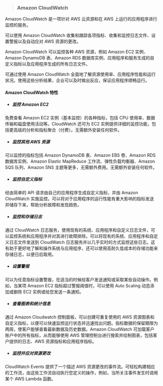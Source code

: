 > ### **Amazon CloudWatch**


Amazon CloudWatch 是一项针对 AWS 云资源和在 AWS 上运行的应用程序进行监控的服务。

可以使用 Amazon CloudWatch 收集和跟踪各项指标、收集和监控日志文件、设置警报以及自动应对 AWS 资源的更改。

Amazon CloudWatch 可以监控各种 AWS 资源，例如 Amazon EC2 实例、Amazon DynamoDB 表、Amazon RDS 数据库实例、应用程序和服务生成的自定义指标以及应用程序生成的所有日志文件。

可通过使用 Amazon CloudWatch 全面地了解资源使用率、应用程序性能和运行状况。使用这些分析结果，企业可以及时做出反应，保证应用程序顺畅运行。

#### Amazon CloudWatch 特性


* ##### 监控 Amazon EC2
 
 免费查看 Amazon EC2 实例（基本监控）的各种指标，包括 CPU 使用率、数据传输和磁盘使用活动等。CloudWatch 还可为 EC2 实例提供详细的监控功能，包括更高级的分析和指标聚合（付费）。无需额外安装任何软件。

* ##### 监控其他 AWS 资源

 可以监控的指标包括 Amazon DynamoDB 表、Amazon EBS 卷、Amazon RDS 数据库实例、Amazon Elastic MapReduce 工作流、弹性负载均衡器、Amazon SQS 队列、Amazon SNS 主题等更多，无需额外费用。无需额外安装任何软件。

* ##### 监控自定义指标
 
 经由简单的 API 请求由自己的应用程序生成自定义指标，并由 Amazon CloudWatch 实施监控。可以将对于应用程序的运行性能有重大影响的指标发送并储存下来，帮助分析故障和发现趋势。

* ##### 监控和存储日志

 通过 CloudWatch 日志服务，使用现有的系统、应用程序和自定义日志文件，可以监控系统和应用程序并对其进行故障排除。可以将现有的系统、应用程序和自定义日志文件发送到 CloudWatch 日志服务并以几乎实时的方式监控这些日志。这有助于更好地了解和操作系统与应用程序，还可以使用高耐久低成本的存储功能来存储日志，以便日后取用。

* ##### 设置警报

 可以为任意指标设置警报，在适当的时候给客户发送通知或采取某些自动操作。例如，当某项 Amazon EC2 指标超过警报阈值时，可以使用 Auto Scaling 动态添加或删除 EC2 实例或给您发送一条通知。

* ##### 查看图表和统计信息

 通过 Amazon Cloudwatch 控制面板，可以创建可重复使用的 AWS 资源图表和自定义指标，以便可以快速监控运行状态并迅速找出问题。指标数据的保留期限为两周，使客户能够查看最新数据及历史数据。Amazon CloudWatch 可加载客户账户中的所有指标，从而能够使用 AWS 管理控制台进行搜索并绘制图表，包括客户提供的日志、AWS 资源指标和应用程序指标。

* ##### 监控并应对资源更改

 CloudWatch Events 提供了一个描述 AWS 资源更改的事件流。可轻松构建相应的工作流，由这些工作流自动执行您定义的操作，例如，当所关注事件发生时调用某个 AWS Lambda 函数。